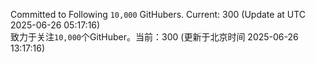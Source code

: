 Committed to Following `10,000` GitHubers. Current: <!-- FOLLOWING_COUNT -->300<!-- FOLLOWING_COUNT --> (Update at UTC <!-- LAST_UPDATED -->2025-06-26 05:17:16<!-- LAST_UPDATED -->)<br>
致力于关注`10,000`个GitHuber。当前：<!-- FOLLOWING_COUNT -->300<!-- FOLLOWING_COUNT --> (更新于北京时间 <!-- LAST_UPDATED_CST -->2025-06-26 13:17:16<!-- LAST_UPDATED_CST -->)
